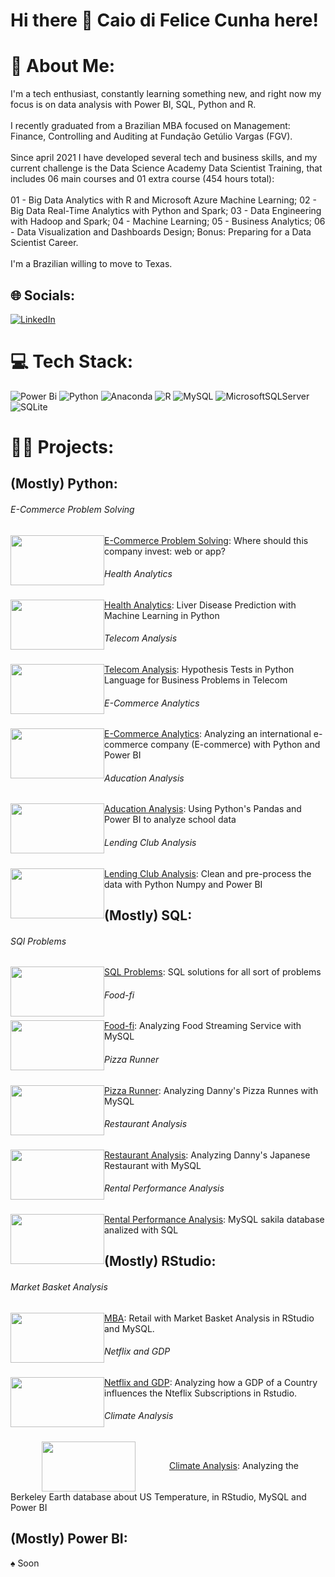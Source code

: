 # Hi there 👋 Caio di Felice Cunha here!

# 💫 About Me:
I'm a tech enthusiast, constantly learning something new, and right now my focus is on data analysis with Power BI, SQL, Python and R.<br><br>I recently graduated from a Brazilian MBA focused on Management: Finance, Controlling and Auditing at Fundação Getúlio Vargas (FGV).<br><br>Since april 2021 I have developed several tech and business skills, and my current challenge is the Data Science Academy Data Scientist Training, that includes 06 main courses and 01 extra course (454 hours total): <br><br>01 - Big Data Analytics with R and Microsoft Azure Machine Learning; 02 - Big Data Real-Time Analytics with Python and Spark; 03 - Data Engineering with Hadoop and Spark; 04 - Machine Learning; 05 - Business Analytics; 06 - Data Visualization and Dashboards Design; Bonus: Preparing for a Data Scientist Career.<br><br>I'm a Brazilian willing to move to Texas.


## 🌐 Socials:
[![LinkedIn](https://img.shields.io/badge/LinkedIn-%230077B5.svg?logo=linkedin&logoColor=white)](https://linkedin.com/in/caio-felicio-cunha) 

# 💻 Tech Stack:
![Power Bi](https://img.shields.io/badge/power_bi-F2C811?style=for-the-badge&logo=powerbi&logoColor=black) ![Python](https://img.shields.io/badge/python-3670A0?style=for-the-badge&logo=python&logoColor=ffdd54) ![Anaconda](https://img.shields.io/badge/Anaconda-%2344A833.svg?style=for-the-badge&logo=anaconda&logoColor=white) ![R](https://img.shields.io/badge/r-%23276DC3.svg?style=for-the-badge&logo=r&logoColor=white) ![MySQL](https://img.shields.io/badge/mysql-%2300f.svg?style=for-the-badge&logo=mysql&logoColor=white) ![MicrosoftSQLServer](https://img.shields.io/badge/Microsoft%20SQL%20Sever-CC2927?style=for-the-badge&logo=microsoft%20sql%20server&logoColor=white) ![SQLite](https://img.shields.io/badge/sqlite-%2307405e.svg?style=for-the-badge&logo=sqlite&logoColor=white) 

# :scientist: Projects:
## (Mostly) Python:

###### E-Commerce Problem Solving
<img src=https://user-images.githubusercontent.com/111542025/233861359-986757f1-96de-49e9-9c1c-36c21ccb6533.jpg width="150" height="80" style="float:left"> [E-Commerce Problem Solving](https://github.com/Caio-Felice-Cunha/HealthAnalytics): Where should this company invest: web or app?

###### Health Analytics
<img src=https://user-images.githubusercontent.com/111542025/232332768-394a5de2-3303-4a7c-92a8-193bdf8247d6.png width="150" height="80" style="float:left"> [Health Analytics](https://github.com/Caio-Felice-Cunha/HealthAnalytics): Liver Disease Prediction with Machine Learning in Python

###### Telecom Analysis
<img src=https://user-images.githubusercontent.com/111542025/231281124-b31b90f2-cdaa-44cf-bc7d-08c309228490.jpg width="150" height="80" style="float:left"> [Telecom Analysis](https://github.com/Caio-Felice-Cunha/TelecomAnalysis): Hypothesis Tests in Python Language for Business Problems in Telecom

###### E-Commerce Analytics
<img src=https://user-images.githubusercontent.com/111542025/227748719-b52177e7-51c6-4afa-b9e8-56b65812e2d6.png width="150" height="80" style="float:left"> [E-Commerce Analytics](https://github.com/Caio-Felice-Cunha/E-CommerceAnalytics): Analyzing an international e-commerce company (E-commerce) with Python and Power BI

###### Aducation Analysis
<img src=https://user-images.githubusercontent.com/111542025/227364082-d1c31dfe-d467-466f-81a5-34aa085eb175.jpg width="150" height="80" style="float:left"> [Aducation Analysis](https://github.com/Caio-Felice-Cunha/AducationAnalysis): Using Python's Pandas and Power BI to analyze school data

###### Lending Club Analysis
<img src=https://user-images.githubusercontent.com/111542025/226976602-38713a08-415e-4527-b4c3-a02a7d784c47.png width="150" height="80" style="float:left"> [Lending Club Analysis](https://github.com/Caio-Felice-Cunha/LendingClubAnalysis): Clean and pre-process the data with Python Numpy and Power BI

## (Mostly) SQL:
###### SQl Problems
<img src=https://user-images.githubusercontent.com/111542025/233393866-a541aea9-f529-4d72-9998-679a4247f2d4.png width="150" height="80" style="float:left"> [SQL Problems](https://github.com/Caio-Felice-Cunha/SQl_Problems): SQL solutions for all sort of problems

###### Food-fi
<img src=https://user-images.githubusercontent.com/111542025/233793451-6a3a4d15-78b2-45ce-8403-d2d3d52f9c9d.png width="150" height="80" style="float:left"> [Food-fi](https://github.com/Caio-Felice-Cunha/Food-fi/tree/main): Analyzing Food Streaming Service with MySQL

###### Pizza Runner
<img src=https://user-images.githubusercontent.com/111542025/230741077-e444f1e8-b758-4eea-a024-11ca0dd708de.png width="150" height="80" style="float:left"> [Pizza Runner](https://github.com/Caio-Felice-Cunha/PizzaRunner): Analyzing Danny's Pizza Runnes with MySQL

###### Restaurant Analysis
<img src=https://user-images.githubusercontent.com/111542025/230174246-f261edf2-293a-4c96-9158-ae1b5d9a1193.png width="150" height="80" style="float:left"> [Restaurant Analysis](https://github.com/Caio-Felice-Cunha/RestaurantAnalysis): Analyzing Danny's Japanese Restaurant with MySQL

###### Rental Performance Analysis
<img src=https://user-images.githubusercontent.com/111542025/229197103-3829a42c-a8fc-450e-83f8-b5c5dcc4164e.jpg width="150" height="80" style="float:left"> [Rental Performance Analysis](https://github.com/Caio-Felice-Cunha/RentalPerformanceAnalysis): MySQL sakila database analized with SQL

## (Mostly) RStudio:
###### Market Basket Analysis
<img src=https://user-images.githubusercontent.com/111542025/226118542-f536315b-e479-42be-a613-a846c044e1bb.jpeg width="150" height="80" style="float:left"> [MBA](https://github.com/Caio-Felice-Cunha/MarketBasketAnalysis): Retail with Market Basket Analysis in RStudio and MySQL. 

###### Netflix and GDP
<img src=https://user-images.githubusercontent.com/111542025/226118013-93dc490e-ff12-4085-a454-7a15b8ab774b.png width="150" height="80" style="float:left"> [Netflix and GDP](https://github.com/Caio-Felice-Cunha/Netflix-GDP): Analyzing how a GDP of a Country influences the Nteflix Subscriptions in Rstudio.

###### Climate Analysis
<img src=https://user-images.githubusercontent.com/111542025/226117187-1690642a-bceb-42d4-8a12-3b0bda074cbd.png width="150" height="80" style="vertical-align:middle;margin:0px 50px"> [Climate Analysis](https://github.com/Caio-Felice-Cunha/ClimateAnalysis): Analyzing the Berkeley Earth database about US Temperature, in RStudio, MySQL and Power BI

## (Mostly) Power BI:
&spades; Soon





